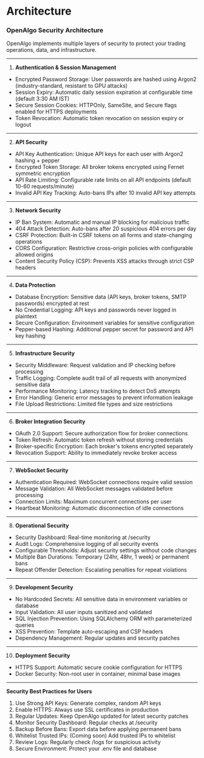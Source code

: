 # Architecture

### OpenAlgo Security Architecture

OpenAlgo implements multiple layers of security to protect your trading operations, data, and infrastructure.

***

1. **Authentication & Session Management**

* Encrypted Password Storage: User passwords are hashed using Argon2 (industry-standard, resistant to GPU attacks)
* Session Expiry: Automatic daily session expiration at configurable time (default 3:30 AM IST)
* Secure Session Cookies: HTTPOnly, SameSite, and Secure flags enabled for HTTPS deployments
* Token Revocation: Automatic token revocation on session expiry or logout

***

2. **API Security**

* API Key Authentication: Unique API keys for each user with Argon2 hashing + pepper
* Encrypted Token Storage: All broker tokens encrypted using Fernet symmetric encryption
* API Rate Limiting: Configurable rate limits on all API endpoints (default 10-60 requests/minute)
* Invalid API Key Tracking: Auto-bans IPs after 10 invalid API key attempts

***

3. **Network Security**

* IP Ban System: Automatic and manual IP blocking for malicious traffic
* 404 Attack Detection: Auto-bans after 20 suspicious 404 errors per day
* CSRF Protection: Built-in CSRF tokens on all forms and state-changing operations
* CORS Configuration: Restrictive cross-origin policies with configurable allowed origins
* Content Security Policy (CSP): Prevents XSS attacks through strict CSP headers

***

4. **Data Protection**

* Database Encryption: Sensitive data (API keys, broker tokens, SMTP passwords) encrypted at rest
* No Credential Logging: API keys and passwords never logged in plaintext
* Secure Configuration: Environment variables for sensitive configuration
* Pepper-based Hashing: Additional pepper secret for password and API key hashing

***

5. **Infrastructure Security**

* Security Middleware: Request validation and IP checking before processing
* Traffic Logging: Complete audit trail of all requests with anonymized sensitive data
* Performance Monitoring: Latency tracking to detect DoS attempts
* Error Handling: Generic error messages to prevent information leakage
* File Upload Restrictions: Limited file types and size restrictions

***

6. **Broker Integration Security**

* OAuth 2.0 Support: Secure authorization flow for broker connections
* Token Refresh: Automatic token refresh without storing credentials
* Broker-specific Encryption: Each broker's tokens encrypted separately
* Revocation Support: Ability to immediately revoke broker access

***

7. **WebSocket Security**

* Authentication Required: WebSocket connections require valid session
* Message Validation: All WebSocket messages validated before processing
* Connection Limits: Maximum concurrent connections per user
* Heartbeat Monitoring: Automatic disconnection of idle connections

***

8. **Operational Security**

* Security Dashboard: Real-time monitoring at /security
* Audit Logs: Comprehensive logging of all security events
* Configurable Thresholds: Adjust security settings without code changes
* Multiple Ban Durations: Temporary (24hr, 48hr, 1 week) or permanent bans
* Repeat Offender Detection: Escalating penalties for repeat violations

***

9. **Development Security**

* No Hardcoded Secrets: All sensitive data in environment variables or database
* Input Validation: All user inputs sanitized and validated
* SQL Injection Prevention: Using SQLAlchemy ORM with parameterized queries
* XSS Prevention: Template auto-escaping and CSP headers
* Dependency Management: Regular updates and security patches

***

10. **Deployment Security**

* HTTPS Support: Automatic secure cookie configuration for HTTPS
* Docker Security: Non-root user in container, minimal base images

***

**Security Best Practices for Users**

1. Use Strong API Keys: Generate complex, random API keys
2. Enable HTTPS: Always use SSL certificates in production
3. Regular Updates: Keep OpenAlgo updated for latest security patches
4. Monitor Security Dashboard: Regular checks at /security
5. Backup Before Bans: Export data before applying permanent bans
6. Whitelist Trusted IPs: (Coming soon) Add trusted IPs to whitelist
7. Review Logs: Regularly check /logs for suspicious activity
8. Secure Environment: Protect your .env file and database
